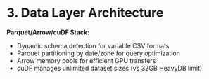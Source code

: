 # 3. Data Layer Architecture

**Parquet/Arrow/cuDF Stack:**
- Dynamic schema detection for variable CSV formats
- Parquet partitioning by date/zone for query optimization
- Arrow memory pools for efficient GPU transfers
- cuDF manages unlimited dataset sizes (vs 32GB HeavyDB limit)
